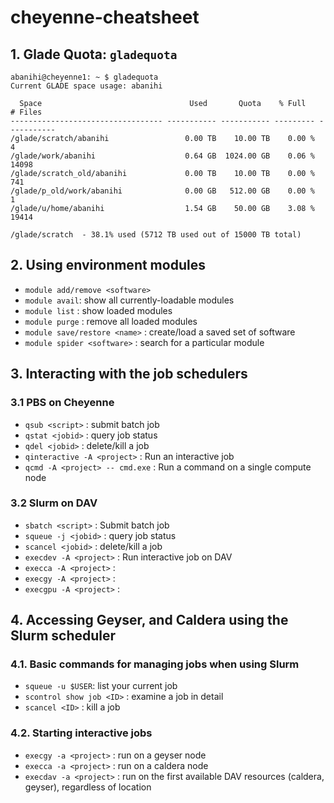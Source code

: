 # cheyenne-cheatsheet

## 1. Glade Quota: `gladequota`
```
abanihi@cheyenne1: ~ $ gladequota 
Current GLADE space usage: abanihi

  Space                                 Used       Quota    % Full      # Files
---------------------------------- ----------- ----------- --------- -----------
/glade/scratch/abanihi                 0.00 TB    10.00 TB    0.00 %           4
/glade/work/abanihi                    0.64 GB  1024.00 GB    0.06 %       14098
/glade/scratch_old/abanihi             0.00 TB    10.00 TB    0.00 %         741
/glade/p_old/work/abanihi              0.00 GB   512.00 GB    0.00 %           1
/glade/u/home/abanihi                  1.54 GB    50.00 GB    3.08 %       19414

/glade/scratch  - 38.1% used (5712 TB used out of 15000 TB total)
```

## 2. Using environment modules 

- `module add/remove <software>`
- `module avail`: show all currently-loadable modules 
- `module list` : show loaded modules 
- `module purge` : remove all loaded modules 
- `module save/restore <name>` : create/load a saved set of software 
- `module spider <software>` : search for a particular module

## 3. Interacting with the job schedulers

### 3.1 PBS on Cheyenne

- `qsub <script>` : submit batch job
- `qstat <jobid>` : query job status 
- `qdel <jobid>` : delete/kill a job
- `qinteractive -A <project>` : Run an interactive job 
- `qcmd -A <project> -- cmd.exe` : Run a command on a single compute node 

### 3.2 Slurm on DAV 

- `sbatch <script>` : Submit batch job 
- `squeue -j <jobid>` : query job status
- `scancel <jobid>` : delete/kill a job 
- `execdev -A <project>` : Run interactive job on DAV
- `execca -A <project>` : 
- `execgy -A <project>` : 
- `execgpu -A <project>` :

## 4. Accessing Geyser, and Caldera using the Slurm scheduler

### 4.1. Basic commands for managing jobs when using Slurm 

- `squeue -u $USER`: list your current job
- `scontrol show job <ID>` : examine a job in detail
- `scancel <ID>` : kill a job 

### 4.2. Starting interactive jobs 

- `execgy -a <project>` : run on a geyser node 
- `execca -a <project>` : run on a caldera node 
- `execdav -a <project>` : run on the first available DAV resources (caldera, geyser), regardless of location 


